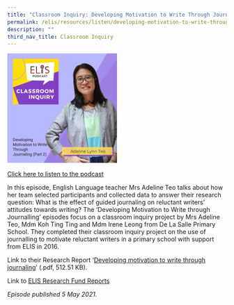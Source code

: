 ```yaml
---
title: "Classroom Inquiry: Developing Motivation to Write Through Journaling (Part 2)"
permalink: /elis/resources/listen/developing-motivation-to-write-through-journaling-part-2/
description: ""
third_nav_title: Classroom Inquiry
---
```

<img src="/images/adeline-2.jpg" style="width:50%">
		 
<a href="https://open.spotify.com/episode/65wxd20H120PVB9KucVmFs">Click here to listen to the podcast</a>

In this episode, English Language teacher Mrs Adeline Teo talks about how her team selected participants and collected data to answer their research question: What is the effect of guided journaling on reluctant writers’ attitudes towards writing?
The ‘Developing Motivation to Write through Journalling’ episodes focus on a classroom inquiry project by Mrs Adeline Teo, Mdm Koh Ting Ting and Mdm Irene Leong from De La Salle Primary School. They completed their classroom inquiry project on the use of journalling to motivate reluctant writers in a primary school with support from ELIS in 2016.

Link to their Research Report ‘[Developing motivation to write through journaling](/files/de-la-salle-primary-school-final-report.pdf)’ (.pdf, 512.51 KB).&nbsp;  
  
Link to&nbsp;[ELIS Research Fund Reports](https://staging.d1wti0p44mqune.amplifyapp.com/elis/resources/read/elis-research-fund-reports)

<em>Episode published 5 May 2021.</em>